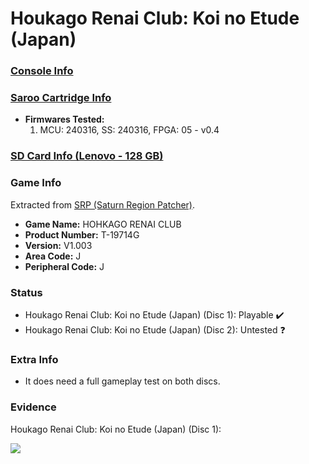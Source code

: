 # Houkago Renai Club: Koi no Etude (Japan)

### [Console Info](../../../../../Info/Consoles/VA13/README.md)

### [Saroo Cartridge Info](../../../../../Info/Cartridges/RetroGameParadiseStore/1.32F/README.md)

- <b>Firmwares Tested:</b>
  1. MCU: 240316, SS: 240316, FPGA: 05 - v0.4

### [SD Card Info (Lenovo - 128 GB)](../../../../../Info/SdCards/Lenovo/128GB/fat32/README.md)

### Game Info

Extracted from [SRP (Saturn Region Patcher)](https://segaxtreme.net/resources/saturn-region-patcher.81/download).

- <b>Game Name:</b> HOHKAGO RENAI CLUB
- <b>Product Number:</b> T-19714G
- <b>Version:</b> V1.003
- <b>Area Code:</b> J
- <b>Peripheral Code:</b> J

### Status

- Houkago Renai Club: Koi no Etude (Japan) (Disc 1): Playable :heavy_check_mark:
- Houkago Renai Club: Koi no Etude (Japan) (Disc 2): Untested :question:

### Extra Info

- It does need a full gameplay test on both discs.

### Evidence

Houkago Renai Club: Koi no Etude (Japan) (Disc 1):

[![](https://img.youtube.com/vi/bIu0j0HMe-I/0.jpg)](https://www.youtube.com/watch?v=bIu0j0HMe-I)
